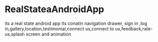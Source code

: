 # RealStateaAndroidApp
its a real state android app its conatin navigation drawer,
sign in ,log in,gallery,location,testimonial,connect us,connect to us,feedback,rate-us,splash screen and animation
